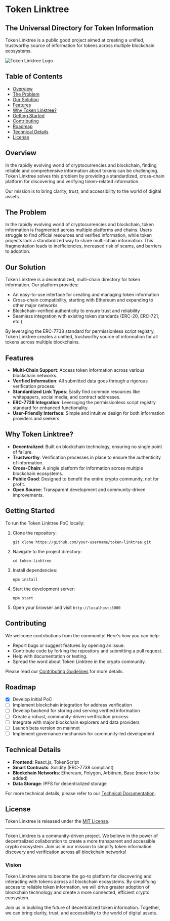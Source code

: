 # Token Linktree

## The Universal Directory for Token Information

Token Linktree is a public good project aimed at creating a unified, trustworthy source of information for tokens across multiple blockchain ecosystems.

![Token Linktree Logo](https://placeholder-for-token-linktree-logo.com)

## Table of Contents

- [Overview](#overview)
- [The Problem](#The-Problem)
- [Our Solution](#Our-Solution)
- [Features](#features)
- [Why Token Linktree?](#why-token-linktree)
- [Getting Started](#getting-started)
- [Contributing](#contributing)
- [Roadmap](#roadmap)
- [Technical Details](#technical-details)
- [License](#license)

## Overview

In the rapidly evolving world of cryptocurrencies and blockchain, finding reliable and comprehensive information about tokens can be challenging. Token Linktree solves this problem by providing a standardized, cross-chain platform for discovering and verifying token-related information.

Our mission is to bring clarity, trust, and accessibility to the world of digital assets.


## The Problem
In the rapidly evolving world of cryptocurrencies and blockchain, token information is fragmented across multiple platforms and chains. Users struggle to find official resources and verified information, while token projects lack a standardized way to share multi-chain information. This fragmentation leads to inefficiencies, increased risk of scams, and barriers to adoption.

## Our Solution
Token Linktree is a decentralized, multi-chain directory for token information. Our platform provides:
- An easy-to-use interface for creating and managing token information
- Cross-chain compatibility, starting with Ethereum and expanding to other major networks
- Blockchain-verified authenticity to ensure trust and reliability
- Seamless integration with existing token standards (ERC-20, ERC-721, etc.)

By leveraging the ERC-7738 standard for permissionless script registry, Token Linktree creates a unified, trustworthy source of information for all tokens across multiple blockchains.

## Features

- **Multi-Chain Support**: Access token information across various blockchain networks.
- **Verified Information**: All submitted data goes through a rigorous verification process.
- **Standardized Link Types**: Easily find common resources like whitepapers, social media, and contract addresses.
- **ERC-7738 Integration**: Leveraging the permissionless script registry standard for enhanced functionality.
- **User-Friendly Interface**: Simple and intuitive design for both information providers and seekers.

## Why Token Linktree?

- **Decentralized**: Built on blockchain technology, ensuring no single point of failure.
- **Trustworthy**: Verification processes in place to ensure the authenticity of information.
- **Cross-Chain**: A single platform for information across multiple blockchain ecosystems.
- **Public Good**: Designed to benefit the entire crypto community, not for profit.
- **Open Source**: Transparent development and community-driven improvements.

## Getting Started

To run the Token Linktree PoC locally:

1. Clone the repository:
   ```
   git clone https://github.com/your-username/token-linktree.git
   ```
2. Navigate to the project directory:
   ```
   cd token-linktree
   ```
3. Install dependencies:
   ```
   npm install
   ```
4. Start the development server:
   ```
   npm start
   ```
5. Open your browser and visit `http://localhost:3000`

## Contributing

We welcome contributions from the community! Here's how you can help:

- Report bugs or suggest features by opening an issue.
- Contribute code by forking the repository and submitting a pull request.
- Help with documentation or testing.
- Spread the word about Token Linktree in the crypto community.

Please read our [Contributing Guidelines](CONTRIBUTING.md) for more details.

## Roadmap

- [x] Develop initial PoC
- [ ] Implement blockchain integration for address verification
- [ ] Develop backend for storing and serving verified information
- [ ] Create a robust, community-driven verification process
- [ ] Integrate with major blockchain explorers and data providers
- [ ] Launch beta version on mainnet
- [ ] Implement governance mechanism for community-led development

## Technical Details

- **Frontend**: React.js, TokenScript
- **Smart Contracts**: Solidity (ERC-7738 compliant)
- **Blockchain Networks**: Ethereum, Polygon, Arbitrum, Base (more to be added)
- **Data Storage**: IPFS for decentralized storage

For more technical details, please refer to our [Technical Documentation](TECH_DOCS.md).

## License

Token Linktree is released under the [MIT License](LICENSE).

---

Token Linktree is a community-driven project. We believe in the power of decentralized collaboration to create a more transparent and accessible crypto ecosystem. Join us in our mission to simplify token information discovery and verification across all blockchain networks!







### Vision
Token Linktree aims to become the go-to platform for discovering and interacting with tokens across all blockchain ecosystems. By simplifying access to reliable token information, we will drive greater adoption of blockchain technology and create a more connected, efficient crypto ecosystem.

Join us in building the future of decentralized token information. Together, we can bring clarity, trust, and accessibility to the world of digital assets.

